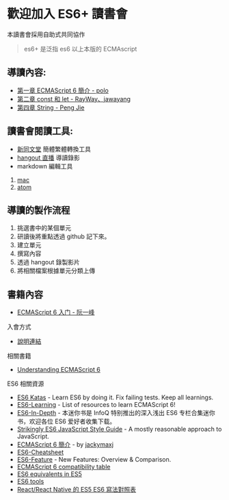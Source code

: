 # 歡迎加入 ES6+ 讀書會
本讀書會採用自助式共同協作
> es6+ 是泛指 es6 以上本版的 ECMAscript

## 導讀內容:
* [第一章 ECMAScript 6 簡介 - polo](chapter-01)
* [第二章 const 和 let - RayWay、jawayang](chapter-02)
* [第四章 String - Peng Jie](chapter-04)


## 讀書會閱讀工具:

* [新同文堂](https://chrome.google.com/webstore/detail/new-tong-wen-tang/ldmgbgaoglmaiblpnphffibpbfchjaeg?hl=zh-TW) 簡體繁體轉換工具
* [hangout 直播](https://plus.google.com/hangouts/onair) 導讀錄影
* markdown 編輯工具
 1. [mac](http://superuser.com/questions/616899/github-flavored-markdown-editor-for-osx)
 2. [atom](https://atom.io/)

## 導讀的製作流程
1. 挑選書中的某個單元
2. 研讀後將重點透過 github 記下來。
 1. 建立單元
 2. 撰寫內容
3. 透過 hangout 錄製影片
4. 將相關檔案根據單元分類上傳

## 書籍內容
* [ECMAScript 6 入门 - 阮一峰](http://es6.ruanyifeng.com/)

入會方式
* [說明連結](https://softnshare.wordpress.com/portfolio/ecmascript-6%E5%85%A5%E9%96%80%E8%AE%80%E6%9B%B8%E6%9C%83/)

相關書籍

 * [Understanding ECMAScript 6](https://leanpub.com/understandinges6/read)

ES6 相關資源

* [ES6 Katas](http://es6katas.org/) - Learn ES6 by doing it. Fix failing tests. Keep all learnings.
* [ES6-Learning](https://github.com/ericdouglas/ES6-Learning) - List of resources to learn ECMAScript 6!
* [ES6-In-Depth](http://www.infoq.com/cn/es6-in-depth/) - 本迷你书是 InfoQ 特别推出的深入浅出 ES6 专栏合集迷你书，欢迎各位 ES6 爱好者收集下载。
* [Strikingly ES6 JavaScript Style Guide](https://github.com/strikingly/javascript) - A mostly reasonable approach to JavaScript.
* [ECMAScript 6 簡介](https://hackmd.io/p/4JlFcJKOe#/) - by [jackymaxj](https://twitter.com/jackymaxj)
* [ES6-Cheatsheet](http://slides.com/drksephy/ecmascript-2015)
* [ES6-Feature](http://es6-features.org/#Constants) - New Features: Overview & Comparison.
* [ECMAScript 6 compatibility table](http://kangax.github.io/compat-table/es6/)
* [ES6 equivalents in ES5](https://github.com/addyosmani/es6-equivalents-in-es5)
* [ES6 tools](https://github.com/addyosmani/es6-tools)
* [React/React Native 的 ES5 ES6 寫法對照表](http://bbs.reactnative.cn/topic/15/react-react-native-%E7%9A%84es5-es6%E5%86%99%E6%B3%95%E5%AF%B9%E7%85%A7%E8%A1%A8)
